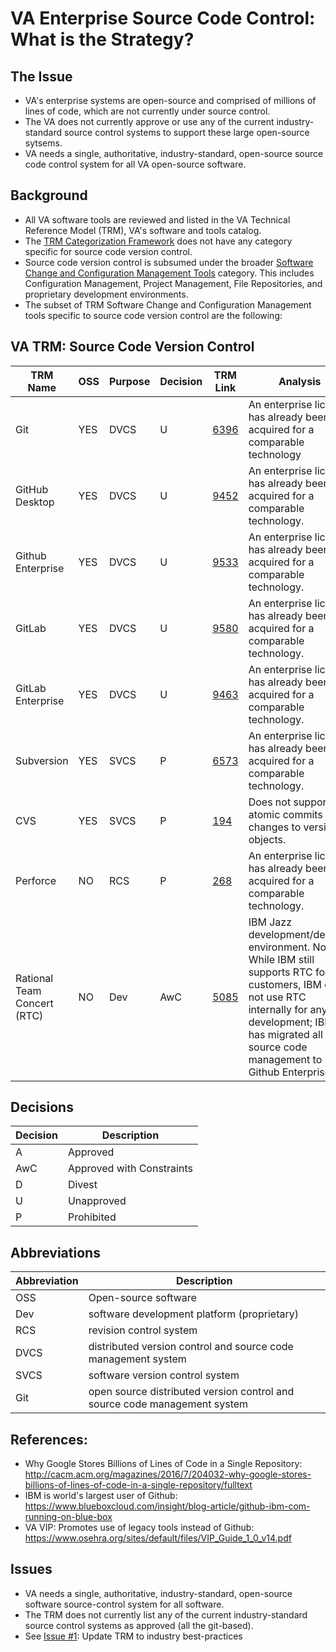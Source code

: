 # VA Enterprise Source Code Control: What is the Strategy?


## The Issue
* VA's enterprise systems are open-source and comprised of millions of lines of code, which are not currently under source control.
* The VA does not currently approve or use any of the current industry-standard source control systems to support these large open-source sytsems. 
* VA needs a single, authoritative, industry-standard, open-source source code control system for all VA open-source software.

## Background
* All VA software tools are reviewed and listed in the VA Technical Reference Model (TRM), VA's software and tools catalog.
* The [TRM Categorization Framework](http://www.va.gov/TRM/CategorizationHelpPage.asp) does not have any category specific for source code version control.
* Source code version control is subsumed under the broader [Software Change and Configuration Management Tools](http://www.va.gov/TRM/searchpage.asp?catId=46&catname=Software%20Change%20and%20Configuration%20Management%20Tools) category. This includes Configuration Management, Project Management, File Repositories, and proprietary development environments.
* The subset of TRM Software Change and Configuration Management tools specific to source code version control are the following:


## VA TRM: Source Code Version Control

TRM Name	|	OSS	|	Purpose	|	Decision	|	TRM Link	|	Analysis
---	|	---	|	---	|	---	|	---	|	---	
Git	|	YES	|	DVCS	|	U	|	[6396](http://www.va.gov/TRM/ToolPage.asp?tid=6396)	|	An enterprise license has already been acquired for a comparable technology
GitHub Desktop	|	YES	|	DVCS	|	U	|	[9452](http://www.va.gov/TRM/ToolPage.asp?tid=9452)	|	An enterprise license has already been acquired for a comparable technology.
Github Enterprise	|	YES	|	DVCS	|	U	|	[9533](http://www.va.gov/TRM/ToolPage.asp?tid=9533)	|	An enterprise license has already been acquired for a comparable technology.
GitLab	|	YES	|	DVCS	|	U	|	[9580](http://www.va.gov/TRM/ToolPage.asp?tid=9580)	|	An enterprise license has already been acquired for a comparable technology.
GitLab Enterprise	|	YES	|	DVCS	|	U	|	[9463](http://www.va.gov/TRM/ToolPage.asp?tid=9463)	|	An enterprise license has already been acquired for a comparable technology.
Subversion	|	YES	|	SVCS	|	P	|	[6573](http://www.va.gov/TRM/ToolPage.asp?tid=6573)	|	An enterprise license has already been acquired for a comparable technology.
CVS	|	YES	|	SVCS	|	P	|	[194](http://www.va.gov/TRM/ToolPage.asp?tid=194)	|	Does not support atomic commits of changes to versioned objects.
Perforce	|	NO	|	RCS	|	P	|	[268](http://www.va.gov/TRM/ToolPage.asp?tid=268)	|	An enterprise license has already been acquired for a comparable technology.
Rational Team Concert (RTC) |	NO	|	Dev	|	AwC	|	[5085](http://www.va.gov/TRM/ToolPage.asp?tid=5085)	|	IBM Jazz development/delivery environment. Note:  While IBM still supports RTC for customers, IBM does not use RTC internally for any development; IBM has migrated all their source code management to Github Enterprise.



## Decisions

Decision	|	Description
---	|	---
A	|	Approved
AwC	|	Approved with Constraints
D	|	Divest
U	|	Unapproved
P	|	Prohibited


## Abbreviations

Abbreviation	|	Description
---	|	---
OSS | Open-source software
Dev	|	software development platform (proprietary)
RCS	|	revision control system
DVCS	|	distributed version control and source code management system
SVCS	|	software version control system
Git	|	open source distributed version control and source code management system



## References:
* Why Google Stores Billions of Lines of Code in a Single Repository:  http://cacm.acm.org/magazines/2016/7/204032-why-google-stores-billions-of-lines-of-code-in-a-single-repository/fulltext
* IBM is world's largest user of Github: https://www.blueboxcloud.com/insight/blog-article/github-ibm-com-running-on-blue-box
*  VA VIP: Promotes use of legacy tools instead of Github:  https://www.osehra.org/sites/default/files/VIP_Guide_1_0_v14.pdf


## Issues
* VA needs a single, authoritative, industry-standard, open-source software source-control system for all software.
* The TRM does not currently list any of the current industry-standard source control systems as approved (all the git-based).
* See [Issue #1](https://github.com/va-projects/best-practices/issues/1): Update TRM to industry best-practices
